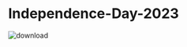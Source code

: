 # Independence-Day-2023
![download](https://github.com/Mr-Farooqi/Independence-Day-2023/assets/125676858/e4ca1ed1-04fd-4b42-80fc-33677d33081e)
